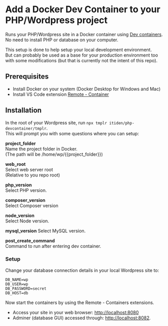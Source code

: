 # Add a Docker Dev Container to your PHP/Wordpress project

Runs your PHP/Wordpress site in a Docker container using [Dev containers](https://code.visualstudio.com/docs/remote/containers-tutorial).  
No need to install PHP or database on your computer.

This setup is done to help setup your local development environment.  
But can probably be used as a base for your production environment too with some modifications (but that is currently not the intent of this repo).

## Prerequisites

- Install Docker on your system (Docker Desktop for Windows and Mac)
- Install VS Code extension [Remote - Container](https://marketplace.visualstudio.com/items?itemName=ms-vscode-remote.remote-containers)

## Installation

In the root of your Wordpress site, run `npx tmplr itiden/php-devcontainer/tmplr`.  
This will prompt you with some questions where you can setup:

**project_folder**  
Name the project folder in Docker.  
(The path will be /home/wp/{{project_folder}})

**web_root**  
Select web server root  
(Relative to you repo root)

**php_version**  
Select PHP version.

**composer_version**  
Select Composer version

**node_version**  
Select Node version.

**mysql_version**
Select MySQL version.

**post_create_command**  
Command to run after entering dev container.

### Setup

Change your database connection details in your local Wordpress site to:

```
DB_NAME=wp
DB_USER=wp
DB_PASSWORD=secret
DB_HOST=db
```

Now start the containers by using the Remote - Containers extensions.

- Access your site in your web browser: [http://localhost:8080](http://localhost:8080)
- Adminer (database GUI) accessed through: [http://localhost:8082](http://localhost:8082).
